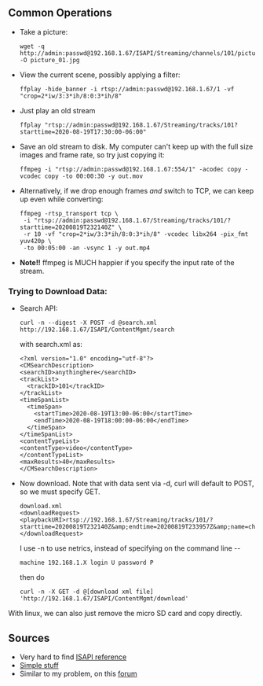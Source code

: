 ## Common Operations

* Take a picture:
  ```
  wget -q http://admin:passwd@192.168.1.67/ISAPI/Streaming/channels/101/picture -O picture_01.jpg
  ```

* View the current scene, possibly applying a filter:
	```
	ffplay -hide_banner -i rtsp://admin:passwd@192.168.1.67/1 -vf "crop=2*iw/3:3*ih/8:0:3*ih/8"
	```

* Just play an old stream
	```
	ffplay "rtsp://admin:passwd@192.168.1.67/Streaming/tracks/101?starttime=2020-08-19T17:30:00-06:00"
	```

* Save an old stream to disk.
	My computer can't keep up with the full size images and frame rate, so try just copying it:
	```
	ffmpeg -i "rtsp://admin:passwd@192.168.1.67:554/1" -acodec copy -vcodec copy -to 00:00:30 -y out.mov
	```

* Alternatively, if we drop enough frames *and* switch to TCP, we can keep up even while converting:
	```
	ffmpeg -rtsp_transport tcp \
     -i "rtsp://admin:passwd@192.168.1.67/Streaming/tracks/101/?starttime=20200819T232140Z" \
     -r 10 -vf "crop=2*iw/3:3*ih/8:0:3*ih/8" -vcodec libx264 -pix_fmt yuv420p \
     -to 00:05:00 -an -vsync 1 -y out.mp4
	```

* **Note!!** ffmpeg is MUCH happier if you specify the input rate of the stream.

### Trying to Download Data:

* Search API:
	```
	curl -n --digest -X POST -d @search.xml http://192.168.1.67/ISAPI/ContentMgmt/search
	```

	with search.xml as:
	```
	<?xml version="1.0" encoding="utf-8"?>
	<CMSearchDescription>
	<searchID>anythinghere</searchID>
	<trackList>
	  <trackID>101</trackID>
	</trackList>
	<timeSpanList>
	  <timeSpan>
	    <startTime>2020-08-19T13:00-06:00</startTime>
	    <endTime>2020-08-19T18:00:00-06:00</endTime>
	  </timeSpan>
	</timeSpanList>
	<contentTypeList>
	<contentType>video</contentType>
	</contentTypeList>
	<maxResults>40</maxResults>
	</CMSearchDescription>
	```

* Now download.  Note that with data sent via -d, curl will default to POST, so we must specify GET.
	```
	download.xml
	<downloadRequest>
	<playbackURI>rtsp://192.168.1.67/Streaming/tracks/101/?starttime=20200819T232140Z&amp;endtime=20200819T233957Z&amp;name=ch01_00000000008000000&amp;size=260587520</playbackURI>
	</downloadRequest>
	```
  I use -n to use netrics, instead of specifying on the command line -- 
  ```
  machine 192.168.1.X login U password P
	```

	then do 
	```
  curl -n -X GET -d @[download xml file] 'http://192.168.1.67/ISAPI/ContentMgmt/download'
	```

With linux, we can also just remove the micro SD card and copy directly.

## Sources

* Very hard to find [ISAPI reference](http://mega-avr.net/file/programmy/IP-camera/HIKVISION/2.SDK/ISAPI/HIKVISION%20ISAPI_2.5-IPMD%20Service.pdf)
* [Simple stuff](http://www.mie-cctv.co.uk/downloads/rtsp%20and%20http%20urls.pdf)
* Similar to my problem, on this [forum](https://ipcamtalk.com/threads/using-isapi-to-search-and-download-from-sd-card.14966/)



